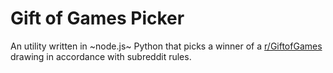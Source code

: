 # Gift of Games Picker

An utility written in ~node.js~ Python that picks a winner of a [r/GiftofGames](https://www.reddit.com/r/GiftofGames) drawing in accordance with subreddit rules.

